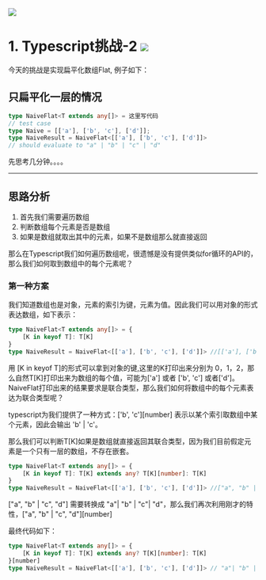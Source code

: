 <img src="https://cdn.jsdelivr.net/gh/HelloGGX/Front-End-question@master/pics/typescript-banner.png"/>

# 1. Typescript挑战-2 <img src="https://img.shields.io/badge/typescript-%E4%B8%AD%E7%BA%A7-blue"/>

今天的挑战是实现扁平化数组Flat, 例子如下：

## 只扁平化一层的情况

```typescript
type NaiveFlat<T extends any[]> = 这里写代码
// test case
type Naive = [['a'], ['b', 'c'], ['d']];
type NaiveResult = NaiveFlat<[['a'], ['b', 'c'], ['d']]>
// should evaluate to "a" | "b" | "c" | "d"
```
先思考几分钟。。。。

***

## 思路分析

1. 首先我们需要遍历数组
2. 判断数组每个元素是否是数组
3. 如果是数组就取出其中的元素，如果不是数组那么就直接返回

那么在Typescript我们如何遍历数组呢，很遗憾是没有提供类似for循环的API的，那么我们如何取到数组中的每个元素呢？

### 第一种方案
我们知道数组也是对象，元素的索引为键，元素为值。因此我们可以用对象的形式表达数组，如下表示：

```typescript
type NaiveFlat<T extends any[]> = {
    [K in keyof T]: T[K]
}
type NaiveResult = NaiveFlat<[['a'], ['b', 'c'], ['d']]> //[['a'], ['b', 'c'], ['d']]
```

用 [K in keyof T]的形式可以拿到对象的键,这里的K打印出来分别为 0，1，2，那么自然T[K]打印出来为数组的每个值，可能为['a'] 或者 ['b', 'c'] 或者['d']。NaiveFlat打印出来的结果要求是联合类型，那么我们如何将数组中的每个元素表达为联合类型呢？

typescript为我们提供了一种方式：['b', 'c'][number] 表示以某个索引取数组中某个元素，因此会输出 'b' | 'c'。

那么我们可以判断T[K]如果是数组就直接返回其联合类型，因为我们目前假定元素是一个只有一层的数组，不存在嵌套。

```typescript
type NaiveFlat<T extends any[]> = {
    [K in keyof T]: T[K] extends any? T[K][number]: T[K]
}
type NaiveResult = NaiveFlat<[['a'], ['b', 'c'], ['d']]> //["a", "b" | "c", "d"]
```
["a", "b" | "c", "d"] 需要转换成 "a"| "b" | "c"| "d"，那么我们再次利用刚才的特性，["a", "b" | "c", "d"][number]

最终代码如下：

```typescript
type NaiveFlat<T extends any[]> = {
    [K in keyof T]: T[K] extends any? T[K][number]: T[K]
}[number]
type NaiveResult = NaiveFlat<[['a'], ['b', 'c'], ['d']]> // "a"| "b" | "c" | "d"
```



